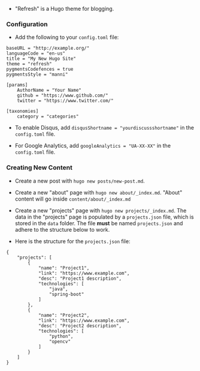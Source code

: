 - "Refresh" is a Hugo theme for blogging.

### Configuration

- Add the following to your `config.toml` file:

```
baseURL = "http://example.org/"
languageCode = "en-us"
title = "My New Hugo Site"
theme = "refresh"
pygmentsCodefences = true
pygmentsStyle = "manni"

[params]
    AuthorName = "Your Name"
    github = "https://www.github.com/"
    twitter = "https://www.twitter.com/"

[taxonomies]
    category = "categories"
```

- To enable Disqus, add `disqusShortname = "yourdiscussshortname"` in the `config.toml` file.

- For Google Analytics, add `googleAnalytics = "UA-XX-XX"` in the `config.toml` file.

### Creating New Content

- Create a new post with `hugo new posts/new-post.md`.

- Create a new "about" page with `hugo new about/_index.md`. "About" content will go inside `content/about/_index.md`

- Create a new "projects" page with `hugo new projects/_index.md`. The data in the "projects" page is populated by a `projects.json` file, which is stored in the `data` folder. The file __must__ be named `projects.json` and adhere to the structure below to work.

- Here is the structure for the `projects.json` file:

```
{
    "projects": [
        {
            "name": "Project1",
            "link": "https://www.example.com",
            "desc": "Project1 description",
            "technologies": [
                "java",
                "spring-boot"
            ]
        },
        {
            "name": "Project2",
            "link": "https://www.example.com",
            "desc": "Project2 description",
            "technologies": [
                "python",
                "opencv"
            ]
        }
    ]
}
```

